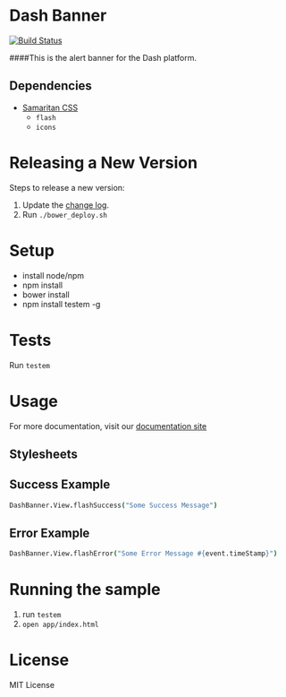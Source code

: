 # Dash Banner

[![Build Status](https://travis-ci.org/samaritanministries/dash-banner.js.svg?branch=master)](https://travis-ci.org/samaritanministries/dash-banner.js)

####This is the alert banner for the Dash platform.


## Dependencies

 * [Samaritan CSS](https://github.com/samaritanministries/samaritan-css)
     * `flash`
     * `icons`

# Releasing a New Version

Steps to release a new version:

1. Update the [change log](/CHANGELOG.md).
2. Run `./bower_deploy.sh`

# Setup

* install node/npm
* npm install
* bower install
* npm install testem -g

# Tests

Run ```testem```

# Usage
For more documentation, visit our [documentation site](http://developers.samaritanministries.org/developers/dash-banner.js/)

## Stylesheets


## Success Example

```coffee
DashBanner.View.flashSuccess("Some Success Message")
```

## Error Example

```coffee
DashBanner.View.flashError("Some Error Message #{event.timeStamp}")
```

# Running the sample

1. run `testem`
1. `open app/index.html`

# License

MIT License
